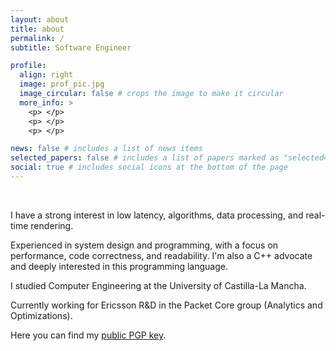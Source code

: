 ```yaml
---
layout: about
title: about
permalink: /
subtitle: Software Engineer

profile:
  align: right
  image: prof_pic.jpg
  image_circular: false # crops the image to make it circular
  more_info: >
    <p> </p>
    <p> </p>
    <p> </p>

news: false # includes a list of news items
selected_papers: false # includes a list of papers marked as "selected={true}"
social: true # includes social icons at the bottom of the page
---
```


<br>

I have a strong interest in low latency, algorithms, data processing, and real-time rendering.

Experienced in system design and programming, with a focus on performance, code correctness, and readability. I'm also a C++ advocate and deeply interested in this programming language.

I studied Computer Engineering at the University of Castilla-La Mancha.

Currently working for Ericsson R&D in the Packet Core group (Analytics and Optimizations).

Here you can find my [public PGP key](https://brue.org/pgp).
